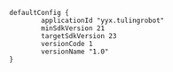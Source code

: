 <div class="highlight"><pre><code class="language-java" data-lang="java">defaultConfig {
        applicationId "yyx.tulingrobot"
        minSdkVersion 21
        targetSdkVersion 23
        versionCode 1
        versionName "1.0"
}
</code></pre></div>